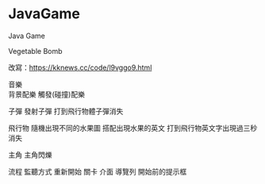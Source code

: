 # JavaGame
Java Game

Vegetable Bomb

改寫：https://kknews.cc/code/l9vggo9.html


音樂<br>
  背景配樂
  觸發(碰撞)配樂

子彈
  發射子彈
  打到飛行物體子彈消失

飛行物
  隨機出現不同的水果圖
  搭配出現水果的英文
  打到飛行物英文字出現過三秒消失

主角
  主角閃爍

流程
  監聽方式
  重新開始
  關卡
  介面
  導覽列
  開始前的提示框
